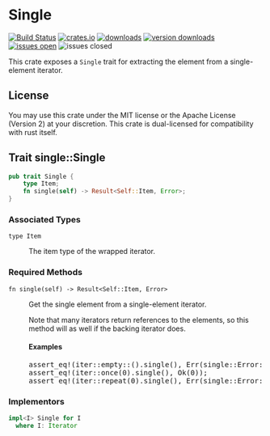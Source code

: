 # Single
[![Build Status](https://img.shields.io/travis/CAD97/rust-single.svg)](https://travis-ci.org/CAD97/rust-single)
[![crates.io](https://img.shields.io/crates/v/single.svg)](https://crates.io/crates/single)
[![downloads](https://img.shields.io/crates/d/single.svg)](https://crates.io/crates/single)
[![version downloads](https://img.shields.io/crates/dv/single.svg)](https://crates.io/crates/single)
[![issues open](https://img.shields.io/github/issues/CAD97/rust-single.svg)](https://github.com/CAD97/rust-single/issues)
![issues closed](https://img.shields.io/github/issues-closed/CAD97/rust-single.svg)

This crate exposes a `Single` trait for extracting the element from a single-element iterator.

## License

You may use this crate under the MIT license or the Apache License (Version 2)
at your discretion. This crate is dual-licensed for compatibility with rust itself.

## Trait single::Single

```rust
pub trait Single {
    type Item;
    fn single(self) -> Result<Self::Item, Error>;
}
```

### Associated Types

<dl>
  <dt><code>type Item</code>
  <dd><p>The item type of the wrapped iterator.
</dl>

### Required Methods

<dl>
  <dt><code>fn single(self) -> Result&lt;Self::Item, Error&gt;</code>
  <dd>
    <p>Get the single element from a single-element iterator.
    <p>Note that many iterators return references to the elements, so this method will as well if the backing iterator does.
    <h4>Examples</h4>
<pre>assert_eq!(iter::empty::<i32>().single(), Err(single::Error::NoElements));
assert_eq!(iter::once(0).single(), Ok(0));
assert_eq!(iter::repeat(0).single(), Err(single::Error::MultipleElements));</pre>
</dl>

### Implementors

```rust
impl<I> Single for I
  where I: Iterator
```
